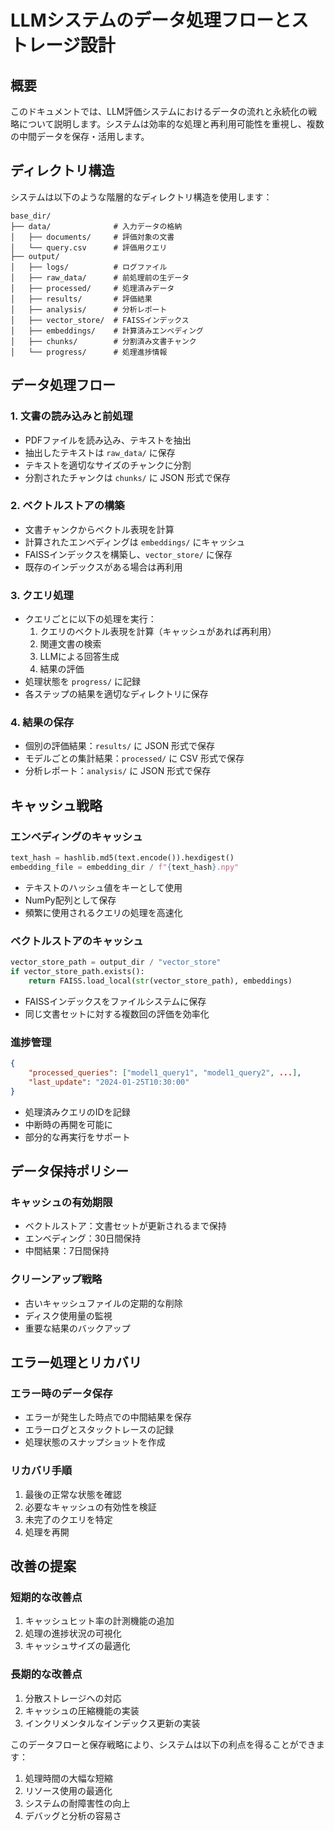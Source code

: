 # LLMシステムのデータ処理フローとストレージ設計

## 概要

このドキュメントでは、LLM評価システムにおけるデータの流れと永続化の戦略について説明します。システムは効率的な処理と再利用可能性を重視し、複数の中間データを保存・活用します。

## ディレクトリ構造

システムは以下のような階層的なディレクトリ構造を使用します：

```
base_dir/
├── data/              # 入力データの格納
│   ├── documents/     # 評価対象の文書
│   └── query.csv      # 評価用クエリ
├── output/
│   ├── logs/          # ログファイル
│   ├── raw_data/      # 前処理前の生データ
│   ├── processed/     # 処理済みデータ
│   ├── results/       # 評価結果
│   ├── analysis/      # 分析レポート
│   ├── vector_store/  # FAISSインデックス
│   ├── embeddings/    # 計算済みエンベディング
│   ├── chunks/        # 分割済み文書チャンク
│   └── progress/      # 処理進捗情報
```

## データ処理フロー

### 1. 文書の読み込みと前処理
- PDFファイルを読み込み、テキストを抽出
- 抽出したテキストは `raw_data/` に保存
- テキストを適切なサイズのチャンクに分割
- 分割されたチャンクは `chunks/` に JSON 形式で保存

### 2. ベクトルストアの構築
- 文書チャンクからベクトル表現を計算
- 計算されたエンベディングは `embeddings/` にキャッシュ
- FAISSインデックスを構築し、`vector_store/` に保存
- 既存のインデックスがある場合は再利用

### 3. クエリ処理
- クエリごとに以下の処理を実行：
  1. クエリのベクトル表現を計算（キャッシュがあれば再利用）
  2. 関連文書の検索
  3. LLMによる回答生成
  4. 結果の評価
- 処理状態を `progress/` に記録
- 各ステップの結果を適切なディレクトリに保存

### 4. 結果の保存
- 個別の評価結果：`results/` に JSON 形式で保存
- モデルごとの集計結果：`processed/` に CSV 形式で保存
- 分析レポート：`analysis/` に JSON 形式で保存

## キャッシュ戦略

### エンベディングのキャッシュ
```python
text_hash = hashlib.md5(text.encode()).hexdigest()
embedding_file = embedding_dir / f"{text_hash}.npy"
```
- テキストのハッシュ値をキーとして使用
- NumPy配列として保存
- 頻繁に使用されるクエリの処理を高速化

### ベクトルストアのキャッシュ
```python
vector_store_path = output_dir / "vector_store"
if vector_store_path.exists():
    return FAISS.load_local(str(vector_store_path), embeddings)
```
- FAISSインデックスをファイルシステムに保存
- 同じ文書セットに対する複数回の評価を効率化

### 進捗管理
```json
{
    "processed_queries": ["model1_query1", "model1_query2", ...],
    "last_update": "2024-01-25T10:30:00"
}
```
- 処理済みクエリのIDを記録
- 中断時の再開を可能に
- 部分的な再実行をサポート

## データ保持ポリシー

### キャッシュの有効期限
- ベクトルストア：文書セットが更新されるまで保持
- エンベディング：30日間保持
- 中間結果：7日間保持

### クリーンアップ戦略
- 古いキャッシュファイルの定期的な削除
- ディスク使用量の監視
- 重要な結果のバックアップ

## エラー処理とリカバリ

### エラー時のデータ保存
- エラーが発生した時点での中間結果を保存
- エラーログとスタックトレースの記録
- 処理状態のスナップショットを作成

### リカバリ手順
1. 最後の正常な状態を確認
2. 必要なキャッシュの有効性を検証
3. 未完了のクエリを特定
4. 処理を再開

## 改善の提案

### 短期的な改善点
1. キャッシュヒット率の計測機能の追加
2. 処理の進捗状況の可視化
3. キャッシュサイズの最適化

### 長期的な改善点
1. 分散ストレージへの対応
2. キャッシュの圧縮機能の実装
3. インクリメンタルなインデックス更新の実装

このデータフローと保存戦略により、システムは以下の利点を得ることができます：

1. 処理時間の大幅な短縮
2. リソース使用の最適化
3. システムの耐障害性の向上
4. デバッグと分析の容易さ
